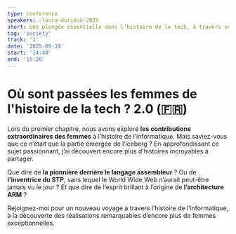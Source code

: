 ```yaml
---
type: conference
speakers: -laura-durieux-2025
short: Une plongée essentielle dans l’histoire de la tech, à travers ses contributrices historiques.
tag: 'society'
track: '1'
date: '2025-09-19'
start: '14:40'
end: '15:20'
---
```


# Où sont passées les femmes de l'histoire de la tech ? 2.0 (🇫🇷)

Lors du premier chapitre, nous avons exploré **les contributions extraordinaires des femmes** à l’histoire de l’informatique. Mais saviez-vous que ce n’était que la partie émergée de l’iceberg ? En approfondissant ce sujet passionnant, j’ai découvert encore plus d’histoires incroyables à partager.

Que dire de **la pionnière derrière le langage assembleur** ? Ou de **l’inventrice du STP**, sans lequel le World Wide Web n’aurait peut-être jamais vu le jour ? Et que dire de l’esprit brillant à l’origine de **l’architecture ARM** ?

Rejoignez-moi pour un nouveau voyage à travers l’histoire de l’informatique, à la découverte des réalisations remarquables d’encore plus de femmes exceptionnelles.
